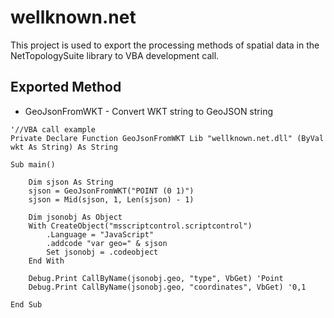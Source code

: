 wellknown.net
=============

This project is used to export the processing methods of spatial data in the NetTopologySuite library to VBA development call.


Exported Method
---------------

* GeoJsonFromWKT - Convert WKT string to GeoJSON string

```VBA
'//VBA call example
Private Declare Function GeoJsonFromWKT Lib "wellknown.net.dll" (ByVal wkt As String) As String

Sub main()

    Dim sjson As String
    sjson = GeoJsonFromWKT("POINT (0 1)")
    sjson = Mid(sjson, 1, Len(sjson) - 1)
    
    Dim jsonobj As Object
    With CreateObject("msscriptcontrol.scriptcontrol")
        .Language = "JavaScript"
        .addcode "var geo=" & sjson
        Set jsonobj = .codeobject
    End With
    
    Debug.Print CallByName(jsonobj.geo, "type", VbGet) 'Point
    Debug.Print CallByName(jsonobj.geo, "coordinates", VbGet) '0,1
    
End Sub
```
